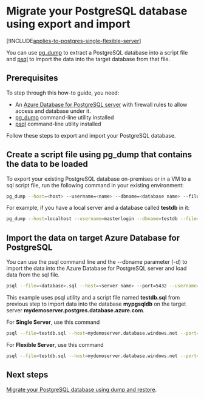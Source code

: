 
# Migrate your PostgreSQL database using export and import

[!INCLUDE[applies-to-postgres-single-flexible-server](../includes/applies-to-postgresql-single-flexible-server.md)]

You can use [pg_dump](https://www.postgresql.org/docs/current/static/app-pgdump.html) to extract a PostgreSQL database into a script file and [psql](https://www.postgresql.org/docs/current/static/app-psql.html) to import the data into the target database from that file.

## Prerequisites
To step through this how-to guide, you need:
- An [Azure Database for PostgreSQL server](../single-server/quickstart-create-server-database-portal.md) with firewall rules to allow access and database under it.
- [pg_dump](https://www.postgresql.org/docs/current/static/app-pgdump.html) command-line utility installed
- [psql](https://www.postgresql.org/docs/current/static/app-psql.html) command-line utility installed

Follow these steps to export and import your PostgreSQL database.

## Create a script file using pg_dump that contains the data to be loaded
To export your existing PostgreSQL database on-premises or in a VM to a sql script file, run the following command in your existing environment:

```bash
pg_dump --host=<host> --username=<name> --dbname=<database name> --file=<database>.sql
```
For example, if you have a local server and a database called **testdb** in it:
```bash
pg_dump --host=localhost --username=masterlogin --dbname=testdb --file=testdb.sql
```

## Import the data on target Azure Database for PostgreSQL
You can use the psql command line and the --dbname parameter (-d) to import the data into the Azure Database for PostgreSQL server and load data from the sql file.

```bash
psql --file=<database>.sql --host=<server name> --port=5432 --username=<user> --dbname=<target database name>
```
This example uses psql utility and a script file named **testdb.sql** from previous step to import data into the database **mypgsqldb** on the target server **mydemoserver.postgres.database.azure.com**.

For **Single Server**, use this command 
```bash
psql --file=testdb.sql --host=mydemoserver.database.windows.net --port=5432 --username=mylogin@mydemoserver --dbname=mypgsqldb
```

For **Flexible Server**, use this command  
```bash
psql --file=testdb.sql --host=mydemoserver.database.windows.net --port=5432 --username=mylogin --dbname=mypgsqldb
```



## Next steps
[Migrate your PostgreSQL database using dump and restore](./how-to-migrate-using-dump-and-restore.md).

